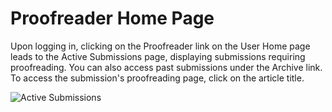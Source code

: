 # Proofreader Home Page


Upon logging in, clicking on the Proofreader link on the User Home page leads to the Active Submissions page, displaying submissions requiring proofreading. You can also access past submissions under the Archive link. To access the submission's proofreading page, click on the article title.

![Active Submissions](images/chapter12/proof_1.png)
